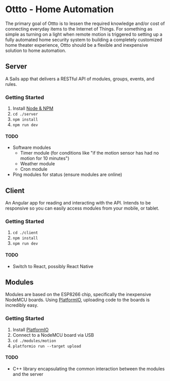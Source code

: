 # Ottto - Home Automation

The primary goal of Ottto is to lessen the required knowledge and/or cost of connecting everyday items to the Internet of Things. For something as simple as turning on a light when remote motion is triggered to setting up a fully automated home security system to building a completely customized home theater experience, Ottto should be a flexible and inexpensive solution to home automation.


## Server

A Sails app that delivers a RESTful API of modules, groups, events, and rules.

### Getting Started

1. Install [Node & NPM](https://nodejs.org/en/)
2. `cd ./server`
3. `npm install`
4. `npm run dev`

#### TODO

* Software modules
  * Timer module (for conditions like "if the motion sensor has had no motion for 10 minutes")
  * Weather module
  * Cron module
* Ping modules for status (ensure modules are online)


## Client

An Angular app for reading and interacting with the API.  Intends to be responsive so you can easily access modules from your mobile, or tablet.

### Getting Started

1. `cd ./client`
2. `npm install`
3. `npm run dev`

#### TODO

* Switch to React, possibly React Native


## Modules

Modules are based on the ESP8266 chip, specifically the inexpensive NodeMCU boards.  Using [PlatformIO](http://docs.platformio.org/en/stable/installation.html), uploading code to the boards is incredibly easy.

### Getting Started

1. Install [PlatformIO](http://docs.platformio.org/en/stable/installation.html)
2. Connect to a NodeMCU board via USB
2. `cd ./modules/motion`
3. `platformio run --target upload`

#### TODO

* C++ library encapsulating the common interaction between the modules and the server
